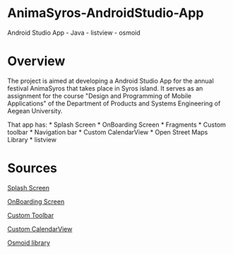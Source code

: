 # AnimaSyros-AndroidStudio-App
 Android Studio App - Java - listview - osmoid

# Overview

<p>The project is aimed at developing a Android Studio App for the annual festival AnimaSyros that takes place in Syros island. It serves as an assignment for the course "Design and Programming of Mobile Applications" of the Department of Products and Systems Engineering of Aegean University.</p>

<p>That app has:
  * Splash Screen
  * OnBoarding Screen
  * Fragments
  * Custom toolbar
  * Navigation bar
  * Custom CalendarView
  * Open Street Maps Library
  * listview

 # Sources
 <p><a href="https://www.youtube.com/watch?v=RYWMkin2YgQ">Splash Screen</a></p>
 <p><a href="https://www.youtube.com/watch?v=nfsqxkrTQFY&t=11s">OnBoarding Screen</a></p>
 <p><a href="https://www.youtube.com/watch?v=IcqKOeK8ZcU">Custom Toolbar</a></p>
 <p><a href="https://www.digitalocean.com/community/tutorials/android-calendar-view">Custom CalendarView</a></p>
 <p><a href="https://github.com/osmdroid/osmdroid/wiki/How-to-use-the-osmdroid-library-(Java)">Osmoid library</a></p>


